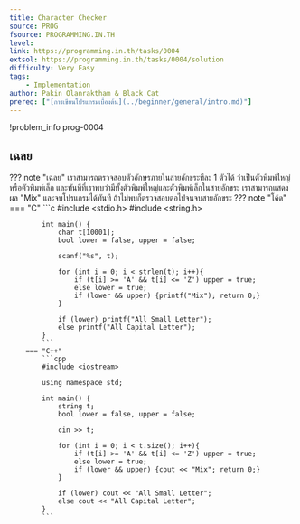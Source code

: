 ```yaml
---
title: Character Checker
source: PROG
fsource: PROGRAMMING.IN.TH
level:
link: https://programming.in.th/tasks/0004
extsol: https://programming.in.th/tasks/0004/solution
difficulty: Very Easy
tags: 
    - Implementation
author: Pakin Olanraktham & Black Cat
prereq: ["[การเขียนโปรแกรมเบื้องต้น](../beginner/general/intro.md)"]
---
```


!problem_info prog-0004

## เฉลย

??? note "เฉลย"
    เราสามารถตรวจสอบตัวอักษรภายในสายอักขระทีละ 1 ตัวได้ ว่าเป็นตัวพิมพ์ใหญ่ หรือตัวพิมพ์เล็ก และทันทีที่เราพบว่ามีทั้งตัวพิมพ์ใหญ่และตัวพิมพ์เล็กในสายอักขระ เราสามารถแสดงผล "Mix" และจบโปรแกรมได้ทันที ถ้าไม่พบก็ตรวจสอบต่อไปจนจบสายอักขระ
    ??? note "โค้ด"
        === "C"
            ```c
            #include <stdio.h>
            #include <string.h>

            int main() {
                char t[10001];
                bool lower = false, upper = false;

                scanf("%s", t);

                for (int i = 0; i < strlen(t); i++){
                    if (t[i] >= 'A' && t[i] <= 'Z') upper = true;
                    else lower = true;
                    if (lower && upper) {printf("Mix"); return 0;}
                }

                if (lower) printf("All Small Letter");
                else printf("All Capital Letter");
            }
            ```
        === "C++"
            ```cpp
            #include <iostream>

            using namespace std;

            int main() {
                string t;
                bool lower = false, upper = false;

                cin >> t;

                for (int i = 0; i < t.size(); i++){
                    if (t[i] >= 'A' && t[i] <= 'Z') upper = true;
                    else lower = true;
                    if (lower && upper) {cout << "Mix"; return 0;}
                }

                if (lower) cout << "All Small Letter";
                else cout << "All Capital Letter";
            }
            ```
